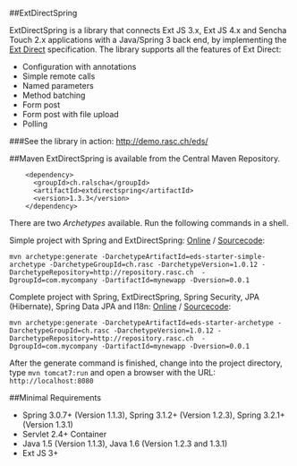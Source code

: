##ExtDirectSpring 

ExtDirectSpring is a library that connects Ext JS 3.x, Ext JS 4.x and Sencha Touch 2.x applications with a Java/Spring 3 back end, by implementing the [Ext Direct](http://www.sencha.com/products/js/direct.php) specification. 
The library supports all the features of Ext Direct:
  * Configuration with annotations
  * Simple remote calls
  * Named parameters
  * Method batching
  * Form post
  * Form post with file upload
  * Polling

###See the library in action: http://demo.rasc.ch/eds/

##Maven
ExtDirectSpring is available from the Central Maven Repository. 
```
    <dependency>
      <groupId>ch.ralscha</groupId>
      <artifactId>extdirectspring</artifactId>
      <version>1.3.3</version>
    </dependency>
```

There are two *Archetypes* available. Run the following commands in a shell.

Simple project with Spring and ExtDirectSpring: [Online](http://demo.rasc.ch/eds-starter-simple-app/) / [Sourcecode](https://github.com/ralscha/archetypes/tree/master/eds-starter-simple-app):
```
mvn archetype:generate -DarchetypeArtifactId=eds-starter-simple-archetype -DarchetypeGroupId=ch.rasc -DarchetypeVersion=1.0.12 -DarchetypeRepository=http://repository.rasc.ch  -DgroupId=com.mycompany -DartifactId=mynewapp -Dversion=0.0.1
```

Complete project with Spring, ExtDirectSpring, Spring Security, JPA (Hibernate), Spring Data JPA and I18n: [Online](http://demo.rasc.ch/e4ds/) / [Sourcecode](https://github.com/ralscha/e4ds-template): 
```
mvn archetype:generate -DarchetypeArtifactId=eds-starter-archetype -DarchetypeGroupId=ch.rasc -DarchetypeVersion=1.0.12 -DarchetypeRepository=http://repository.rasc.ch  -DgroupId=com.mycompany -DartifactId=mynewapp -Dversion=0.0.1
```

After the generate command is finished, change into the project directory, type `mvn tomcat7:run` and open a browser with the URL: `http://localhost:8080`


##Minimal Requirements
 * Spring 3.0.7+ (Version 1.1.3), Spring 3.1.2+ (Version 1.2.3), Spring 3.2.1+ (Version 1.3.1)
 * Servlet 2.4+ Container
 * Java 1.5 (Version 1.1.3), Java 1.6 (Version 1.2.3 and 1.3.1)
 * Ext JS 3+ 